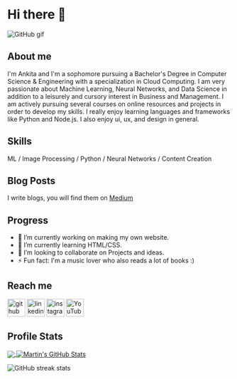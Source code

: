# Hi there 👋
![GitHub gif](https://user-images.githubusercontent.com/64346030/98769755-a3b6c500-2406-11eb-87a7-8aaaeaf6e3e4.gif)

## About me
I'm Ankita and I'm a sophomore pursuing a Bachelor's Degree in Computer Science & Engineering with a specialization in Cloud Computing. I am very passionate about Machine Learning, Neural Networks, and Data Science in addition to a leisurely and cursory interest in Business and Management. I am actively pursuing several courses on online resources and projects in order to develop my skills. I really enjoy learning languages and frameworks like Python and Node.js. I also enjoy ui, ux, and design in general.

## Skills

 ML / Image Processing / Python / Neural Networks / Content Creation
 
 ## Blog Posts
 I write blogs, you will find them on [Medium](https://medium.com/@ankitasankars)

## Progress

- 🔭 I’m currently working on making my own website.  
- 🌱 I’m currently learning HTML/CSS. 
- 👯 I’m looking to collaborate on Projects and ideas. 
- ⚡ Fun fact: I'm a music lover who also reads a lot of books :) 

## Reach me 
[<img src='https://cdn.jsdelivr.net/npm/simple-icons@3.0.1/icons/github.svg' alt='github' height='40'>](https://github.com/ankitasankars)  [<img src='https://cdn.jsdelivr.net/npm/simple-icons@3.0.1/icons/linkedin.svg' alt='linkedin' height='40'>](https://www.linkedin.com/in/https://www.linkedin.com/in/ankita-k-4b943611a//)  [<img src='https://cdn.jsdelivr.net/npm/simple-icons@3.0.1/icons/instagram.svg' alt='instagram' height='40'>](https://www.instagram.com/ankitakokkera/)  [<img src='https://cdn.jsdelivr.net/npm/simple-icons@3.0.1/icons/youtube.svg' alt='YouTube' height='40'>](https://www.youtube.com/channel/https://www.youtube.com/c/AnkitaKokkera/videos)  
## Profile Stats

<a href="https://github.com/ankitasankars/ankitasankars">
  <img align="center" src="https://github-readme-stats.vercel.app/api/top-langs/?username=ankitasankars&hide=java,html&title_color=ff6e96&text_color=f8f8f2&icon_color=79dafa&bg_color=282a36" />
</a>
<a href="https://github.com/ankitasankars/ankitasankars">
  <img align="center" src="https://github-readme-stats.vercel.app/api?username=ankitasankars&show_icons=true&line_height=27&count_private=true&title_color=ff6e96&text_color=f8f8f2&icon_color=79dafa&bg_color=282a36" alt="Martin's GitHub Stats" />
</a>

![GitHub streak stats](https://github-readme-streak-stats.herokuapp.com/?user=ankitasankars)  

